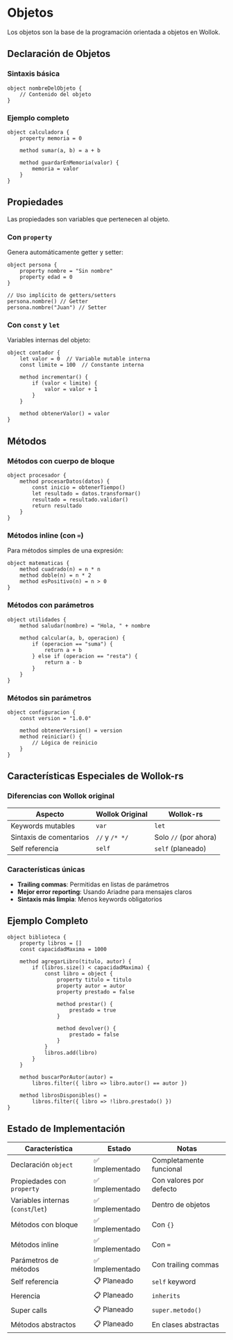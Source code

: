 # Objetos

Los objetos son la base de la programación orientada a objetos en Wollok.

## Declaración de Objetos

### Sintaxis básica

```wollok
object nombreDelObjeto {
    // Contenido del objeto
}
```

### Ejemplo completo

```wollok
object calculadora {
    property memoria = 0
    
    method sumar(a, b) = a + b
    
    method guardarEnMemoria(valor) {
        memoria = valor
    }
}
```

## Propiedades

Las propiedades son variables que pertenecen al objeto.

### Con `property`

Genera automáticamente getter y setter:

```wollok
object persona {
    property nombre = "Sin nombre"
    property edad = 0
}

// Uso implícito de getters/setters
persona.nombre() // Getter
persona.nombre("Juan") // Setter
```

### Con `const` y `let`

Variables internas del objeto:

```wollok
object contador {
    let valor = 0  // Variable mutable interna
    const limite = 100  // Constante interna
    
    method incrementar() {
        if (valor < limite) {
            valor = valor + 1
        }
    }
    
    method obtenerValor() = valor
}
```

## Métodos

### Métodos con cuerpo de bloque

```wollok
object procesador {
    method procesarDatos(datos) {
        const inicio = obtenerTiempo()
        let resultado = datos.transformar()
        resultado = resultado.validar()
        return resultado
    }
}
```

### Métodos inline (con `=`)

Para métodos simples de una expresión:

```wollok
object matematicas {
    method cuadrado(n) = n * n
    method doble(n) = n * 2
    method esPositivo(n) = n > 0
}
```

### Métodos con parámetros

```wollok
object utilidades {
    method saludar(nombre) = "Hola, " + nombre
    
    method calcular(a, b, operacion) {
        if (operacion == "suma") {
            return a + b
        } else if (operacion == "resta") {
            return a - b
        }
    }
}
```

### Métodos sin parámetros

```wollok
object configuracion {
    const version = "1.0.0"
    
    method obtenerVersion() = version
    method reiniciar() {
        // Lógica de reinicio
    }
}
```

## Características Especiales de Wollok-rs

### Diferencias con Wollok original

| Aspecto | Wollok Original | Wollok-rs |
|---------|----------------|-----------|
| Keywords mutables | `var` | `let` |
| Sintaxis de comentarios | `//` y `/* */` | Solo `//` (por ahora) |
| Self referencia | `self` | `self` (planeado) |

### Características únicas

- **Trailing commas**: Permitidas en listas de parámetros
- **Mejor error reporting**: Usando Ariadne para mensajes claros
- **Sintaxis más limpia**: Menos keywords obligatorios

## Ejemplo Completo

```wollok
object biblioteca {
    property libros = []
    const capacidadMaxima = 1000
    
    method agregarLibro(titulo, autor) {
        if (libros.size() < capacidadMaxima) {
            const libro = object {
                property titulo = titulo
                property autor = autor
                property prestado = false
                
                method prestar() {
                    prestado = true
                }
                
                method devolver() {
                    prestado = false
                }
            }
            libros.add(libro)
        }
    }
    
    method buscarPorAutor(autor) = 
        libros.filter({ libro => libro.autor() == autor })
    
    method librosDisponibles() = 
        libros.filter({ libro => !libro.prestado() })
}
```

## Estado de Implementación

| Característica | Estado | Notas |
|----------------|--------|-------|
| Declaración `object` | ✅ Implementado | Completamente funcional |
| Propiedades con `property` | ✅ Implementado | Con valores por defecto |
| Variables internas (`const`/`let`) | ✅ Implementado | Dentro de objetos |
| Métodos con bloque | ✅ Implementado | Con `{}` |
| Métodos inline | ✅ Implementado | Con `=` |
| Parámetros de métodos | ✅ Implementado | Con trailing commas |
| Self referencia | 📋 Planeado | `self` keyword |
| Herencia | 📋 Planeado | `inherits` |
| Super calls | 📋 Planeado | `super.metodo()` |
| Métodos abstractos | 📋 Planeado | En clases abstractas |
